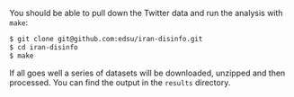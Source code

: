 You should be able to pull down the Twitter data and run the analysis with `make`:

```bash
$ git clone git@github.com:edsu/iran-disinfo.git
$ cd iran-disinfo
$ make
```

If all goes well a series of datasets will be downloaded, unzipped and then
processed. You can find the output in the `results` directory.
